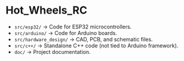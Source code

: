 # Hot_Wheels_RC

- `src/esp32/` → Code for ESP32 microcontrollers.
- `src/arduino/` → Code for Arduino boards.
- `src/hardware_design/` → CAD, PCB, and schematic files.
- `src/c++/` → Standalone C++ code (not tied to Arduino framework).
- `doc/` → Project documentation.
